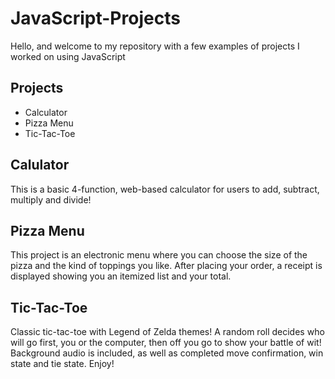 # JavaScript-Projects
Hello, and welcome to my repository with a few examples of projects I worked on using JavaScript
## Projects
- Calculator
- Pizza Menu
- Tic-Tac-Toe

## Calulator
This is a basic 4-function, web-based calculator for users to add, subtract, multiply and divide!
## Pizza Menu
This project is an electronic menu where you can choose the size of the pizza and the kind of toppings you like. 
After placing your order, a receipt is displayed showing you an itemized list and your total.
## Tic-Tac-Toe
Classic tic-tac-toe with Legend of Zelda themes! A random roll decides who will go first, you or the computer,
then off you go to show your battle of wit! Background audio is included, as well as completed move confirmation,
win state and tie state. Enjoy!
